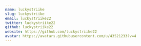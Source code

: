 ```yaml
---
name: luckystriike
slug: luckystriike
email: luckystriike22
twitter: luckystriike22
github: luckystriike22
website: https://github.com/luckystriike22
avatar: https://avatars.githubusercontent.com/u/43521233?v=4
---
```

